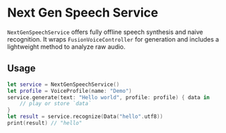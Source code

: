# Next Gen Speech Service

`NextGenSpeechService` offers fully offline speech synthesis and naive recognition. It wraps `FusionVoiceController` for generation and includes a lightweight method to analyze raw audio.

## Usage

```swift
let service = NextGenSpeechService()
let profile = VoiceProfile(name: "Demo")
service.generate(text: "Hello world", profile: profile) { data in
    // play or store `data`
}
let result = service.recognize(Data("hello".utf8))
print(result) // "hello"
```
